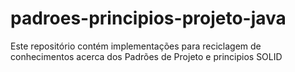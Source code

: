 # padroes-principios-projeto-java

Este repositório contém implementações para reciclagem de conhecimentos acerca dos Padrões de Projeto 
e principios SOLID
